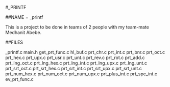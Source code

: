 #_PRINTF

##NAME = _printf

This is a project to be done in teams of 2 people with my team-mate Medhanit Abebe.

##FILES

_printf.c
main.h
get_prt_func.c
hl_buf.c
prt_chr.c
prt_int.c
prt_bnr.c
prt_oct.c
prt_hex.c
prt_upx.c
prt_usr.c
prt_unt.c
prt_rev.c
prt_rot.c
prt_add.c
prt_lng_oct.c
prt_lng_hex.c
prt_lng_int.c
prt_lng_upx.c
prt_lng_unt.c
prt_srt_oct.c
prt_srt_hex.c
prt_srt_int.c
prt_srt_upx.c
prt_srt_unt.c
prt_num_hex.c
prt_num_oct.c
prt_num_upx.c
prt_plus_int.c
prt_spc_int.c
ev_prt_func.c
